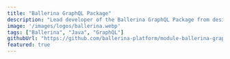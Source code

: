 ```yaml
---
title: "Ballerina GraphQL Package"
description: "Lead developer of the Ballerina GraphQL Package from design to implementation"
image: '/images/logos/ballerina.webp'
tags: ["Ballerina", "Java", "GraphQL"]
githubUrl: "https://github.com/ballerina-platform/module-ballerina-graphql"
featured: true
---
```

